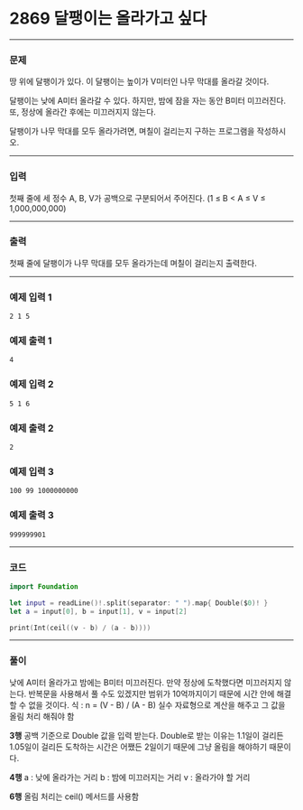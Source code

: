 # 2869 달팽이는 올라가고 싶다
---
### 문제
땅 위에 달팽이가 있다. 이 달팽이는 높이가 V미터인 나무 막대를 올라갈 것이다.

달팽이는 낮에 A미터 올라갈 수 있다. 하지만, 밤에 잠을 자는 동안 B미터 미끄러진다. 또, 정상에 올라간 후에는 미끄러지지 않는다.

달팽이가 나무 막대를 모두 올라가려면, 며칠이 걸리는지 구하는 프로그램을 작성하시오.

---
### 입력
첫째 줄에 세 정수 A, B, V가 공백으로 구분되어서 주어진다. (1 ≤ B < A ≤ V ≤ 1,000,000,000)

---
### 출력
첫째 줄에 달팽이가 나무 막대를 모두 올라가는데 며칠이 걸리는지 출력한다.

---
### 예제 입력 1
```
2 1 5
```
### 예제 출력 1
```
4
```
### 예제 입력 2
```
5 1 6
```
### 예제 출력 2
```
2
```
### 예제 입력 3
```
100 99 1000000000
```
### 예제 출력 3
```
999999901
```
---
### 코드
```swift
import Foundation

let input = readLine()!.split(separator: " ").map{ Double($0)! }
let a = input[0], b = input[1], v = input[2]

print(Int(ceil((v - b) / (a - b))))
```
---
### 풀이
낮에 A미터 올라가고 밤에는 B미터 미끄러진다.
만약 정상에 도착했다면 미끄러지지 않는다.
반복문을 사용해서 풀 수도 있겠지만 범위가 10억까지이기 때문에 시간 안에 해결 할 수 없을 것이다.
식 : n = (V - B) / (A - B)
실수 자료형으로 계산을 해주고 그 값을 올림 처리 해줘야 함

**3행**
공백 기준으로 Double 값을 입력 받는다.
Double로 받는 이유는 1.1일이 걸리든 1.05일이 걸리든 도착하는 시간은 어쨌든 2일이기 때문에 그냥 올림을 해야하기 때문이다.

**4행**
a : 낮에 올라가는 거리
b : 밤에 미끄러지는 거리
v : 올라가야 할 거리

**6행**
올림 처리는 ceil() 메서드를 사용함
